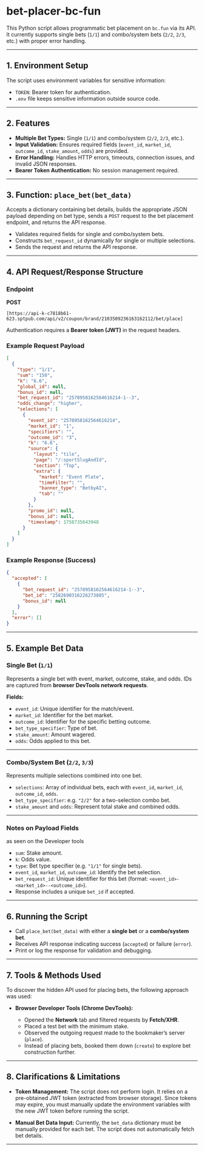 # bet-placer-bc-fun

This Python script allows programmatic bet placement on `bc.fun` via its API.  
It currently supports single bets (`1/1`) and combo/system bets (`2/2`, `2/3`, etc.) with proper error handling.

---

## 1. Environment Setup

The script uses environment variables for sensitive information:

- `TOKEN`: Bearer token for authentication.  
- `.env` file keeps sensitive information outside source code.  

---

## 2. Features

- **Multiple Bet Types:** Single (`1/1`) and combo/system (`2/2`, `2/3`, etc.).  
- **Input Validation:** Ensures required fields (`event_id`, `market_id`, `outcome_id`, `stake_amount`, `odds`) are provided.  
- **Error Handling:** Handles HTTP errors, timeouts, connection issues, and invalid JSON responses.  
- **Bearer Token Authentication:** No session management required.  

---

## 3. Function: `place_bet(bet_data)`

Accepts a dictionary containing bet details, builds the appropriate JSON payload depending on bet type, sends a `POST` request to the bet placement endpoint, and returns the API response.

- Validates required fields for single and combo/system bets.  
- Constructs `bet_request_id` dynamically for single or multiple selections.  
- Sends the request and returns the API response.  

---

## 4. API Request/Response Structure

### Endpoint
**POST**  
```
[https://api-k-c7818b61-623.sptpub.com/api/v2/coupon/brand/2103509236163162112/bet/place]

````

Authentication requires a **Bearer token (JWT)** in the request headers.

### Example Request Payload

```json
[
  {
    "type": "1/1",
    "sum": "150",
    "k": "6.6",
    "global_id": null,
    "bonus_id": null,
    "bet_request_id": "2578958162564616214-1--3",
    "odds_change": "higher",
    "selections": [
      {
        "event_id": "2578958162564616214",
        "market_id": "1",
        "specifiers": "",
        "outcome_id": "3",
        "k": "6.6",
        "source": {
          "layout": "tile",
          "page": "/:sportSlugAndId",
          "section": "Top",
          "extra": {
            "market": "Event Plate",
            "timeFilter": "",
            "banner_type": "BetbyAI",
            "tab": ""
          }
        },
        "promo_id": null,
        "bonus_id": null,
        "timestamp": 1758735643948
      }
    ]
  }
]
````

### Example Response (Success)

```json
{
  "accepted": [
    {
      "bet_request_id": "2578958162564616214-1--3",
      "bet_id": "2582690316226273885",
      "bonus_id": null
    }
  ],
  "error": []
}
```

---

## 5. Example Bet Data

### Single Bet (`1/1`)

Represents a single bet with event, market, outcome, stake, and odds.
IDs are captured from **browser DevTools network requests**.

**Fields:**

* `event_id`: Unique identifier for the match/event.
* `market_id`: Identifier for the bet market.
* `outcome_id`: Identifier for the specific betting outcome.
* `bet_type_specifier`: Type of bet.
* `stake_amount`: Amount wagered.
* `odds`: Odds applied to this bet.

---

### Combo/System Bet (`2/2`, `3/3`)

Represents multiple selections combined into one bet.

* `selections`: Array of individual bets, each with `event_id`, `market_id`, `outcome_id`, `odds`.
* `bet_type_specifier`: e.g. `"2/2"` for a two-selection combo bet.
* `stake_amount` and `odds`: Represent total stake and combined odds.

---

### Notes on Payload Fields
as seen on the Developer tools

* `sum`: Stake amount.
* `k`: Odds value.
* `type`: Bet type specifier (e.g. `"1/1"` for single bets).
* `event_id`, `market_id`, `outcome_id`: Identify the bet selection.
* `bet_request_id`: Unique identifier for this bet (format: `<event_id>-<market_id>--<outcome_id>`).
* Response includes a unique `bet_id` if accepted.

---

## 6. Running the Script

* Call `place_bet(bet_data)` with either a **single bet** or a **combo/system bet**.
* Receives API response indicating success (`accepted`) or failure (`error`).
* Print or log the response for validation and debugging.

---

## 7. Tools & Methods Used

To discover the hidden API used for placing bets, the following approach was used:

* **Browser Developer Tools (Chrome DevTools):**

  * Opened the **Network** tab and filtered requests by **Fetch/XHR**.
  * Placed a test bet with the minimum stake.
  * Observed the outgoing request made to the bookmaker’s server (`place`).
  * Instead of placing bets, booked them down (`create`) to explore bet construction further.

---

## 8. Clarifications & Limitations

* **Token Management:**
  The script does not perform login. It relies on a pre-obtained JWT token (extracted from browser storage). Since tokens may expire, you must manually update the environment variables with the new JWT token before running the script.

* **Manual Bet Data Input:**
  Currently, the `bet_data` dictionary must be manually provided for each bet. The script does not automatically fetch bet details.


---

